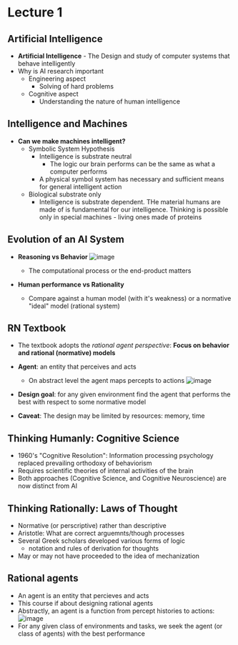 # Lecture 1

## Artificial Intelligence

* **Artificial Intelligence** - The Design and study of computer systems that behave intelligently
* Why is AI research important
  * Engineering aspect
    * Solving of hard problems
  * Cognitive aspect
    * Understanding the nature of human intelligence
   
## Intelligence and Machines

* **Can we make machines intelligent?**
  * Symbolic System Hypothesis
    * Intelligence is substrate neutral
      * The logic our brain performs can be the same as what a computer performs 
    * A physical symbol system has necessary and sufficient means for general intelligent action
  * Biological substrate only
    * Intelligence is substrate dependent. THe material humans are made of is fundamental for our intelligence. Thinking is possible only in special machines - living ones made of proteins
   
## Evolution of an AI System

* **Reasoning vs Behavior**
  ![image](https://github.com/user-attachments/assets/6f648828-b3e9-4995-9166-a047b6c420fb)
  * The computational process or the end-product matters
 
* **Human performance vs Rationality**
  * Compare against a human model (with it's weakness) or a normative "ideal" model (rational system)
 
## RN Textbook

* The textbook adopts the _rational agent perspective_: **Focus on behavior and rational (normative) models**

* **Agent**: an entity that perceives and acts
  * On abstract level the agent maps percepts to actions
    ![image](https://github.com/user-attachments/assets/2b3864ad-bbfc-47fd-90d9-adce177e06d4)
* **Design goal**: for any given environment find the agent that performs the best with respect to some normative model
* **Caveat**: The design may be limited by resources: memory, time
 
## Thinking Humanly: Cognitive Science

* 1960's "Cognitive Resolution": Information processing psychology replaced prevailing orthodoxy of behaviorism
* Requires scientific theories of internal activities of the brain
* Both approaches (Cognitive Science, and Cognitive Neuroscience) are now distinct from AI

## Thinking Rationally: Laws of Thought

* Normative (or perscriptive) rather than descriptive
* Aristotle: What are correct arguemnts/though processes
* Several Greek scholars developed various forms of logic
  * notation and rules of derivation for thoughts
* May or may not have proceeded to the idea of mechanization

## Rational agents

* An agent is an entity that percieves and acts
* This course if about designing rational agents
* Abstractly, an agent is a function from percept histories to actions:
  ![image](https://github.com/user-attachments/assets/668031d2-94aa-4d78-877e-cc608eb3b805)
* For any given class of environments and tasks, we seek the agent (or class of agents) with the best performance
 

